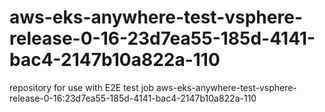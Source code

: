 # aws-eks-anywhere-test-vsphere-release-0-16-23d7ea55-185d-4141-bac4-2147b10a822a-110
repository for use with E2E test job aws-eks-anywhere-test-vsphere-release-0-16:23d7ea55-185d-4141-bac4-2147b10a822a-110
